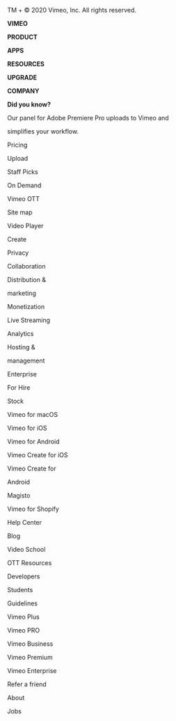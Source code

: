 TM + © 2020 Vimeo, Inc. All rights reserved.

**VIMEO**

**PRODUCT**

**APPS**

**RESOURCES**

**UPGRADE**

**COMPANY**

**Did you know?**

Our panel for Adobe Premiere Pro uploads to Vimeo and

simplifies your workflow.

Pricing

Upload

Staff Picks

On Demand

Vimeo OTT

Site map

Video Player

Create

Privacy

Collaboration

Distribution &

marketing

Monetization

Live Streaming

Analytics

Hosting &

management

Enterprise

For Hire

Stock

Vimeo for macOS

Vimeo for iOS

Vimeo for Android

Vimeo Create for iOS

Vimeo Create for

Android

Magisto

Vimeo for Shopify

Help Center

Blog

Video School

OTT Resources

Developers

Students

Guidelines

Vimeo Plus

Vimeo PRO

Vimeo Business

Vimeo Premium

Vimeo Enterprise

Refer a friend

About

Jobs

